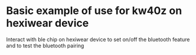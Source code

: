 Basic example of use for kw40z on hexiwear device
=================================================

Interact with ble chip on hexiwear device to set on/off the bluetooth feature and to test the 
bluetooth pairing

